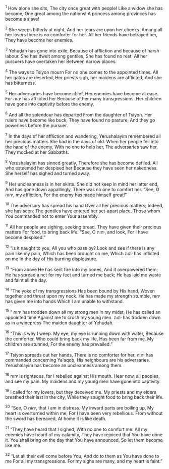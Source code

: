 <sup>1</sup> How alone she sits, The city once great with people! Like a widow she has become, One great among the nations! A princess among provinces has become a slave!

<sup>2</sup> She weeps bitterly at night, And her tears are upon her cheeks. Among all her lovers there is no comforter for her. All her friends have betrayed her, They have become her enemies.

<sup>3</sup> Yehuḏah has gone into exile, Because of affliction and because of harsh labour. She has dwelt among gentiles, She has found no rest. All her pursuers have overtaken her Between narrow places.

<sup>4</sup> The ways to Tsiyon mourn For no one comes to the appointed times. All her gates are deserted, Her priests sigh, her maidens are afflicted, And she has bitterness.

<sup>5</sup> Her adversaries have become chief, Her enemies have become at ease. For יהוה has afflicted her Because of her many transgressions. Her children have gone into captivity before the enemy.

<sup>6</sup> And all the splendour has departed From the daughter of Tsiyon. Her rulers have become like buck, They have found no pasture, And they go powerless before the pursuer.

<sup>7</sup> In the days of her affliction and wandering, Yerushalayim remembered all her precious matters She had in the days of old. When her people fell into the hand of the enemy, With no one to help her, The adversaries saw her, They mocked at her Sabbaths.

<sup>8</sup> Yerushalayim has sinned greatly, Therefore she has become defiled. All who esteemed her despised her Because they have seen her nakedness. She herself has sighed and turned away.

<sup>9</sup> Her uncleanness is in her skirts. She did not keep in mind her latter end, And has gone down appallingly, There was no one to comfort her. “See, O יהוה, my affliction, For the enemy has made himself great!”

<sup>10</sup> The adversary has spread his hand Over all her precious matters; Indeed, she has seen: The gentiles have entered her set-apart place, Those whom You commanded not to enter Your assembly.

<sup>11</sup> All her people are sighing, seeking bread. They have given their precious matters For food, to bring back life. “See, O יהוה, and look, For I have become despised.”

<sup>12</sup> “Is it naught to you, All you who pass by? Look and see if there is any pain like my pain, Which has been brought on me, Which יהוה has inflicted on me In the day of His burning displeasure.

<sup>13</sup> “From above He has sent fire into my bones, And it overpowered them; He has spread a net for my feet and turned me back; He has laid me waste and faint all the day.

<sup>14</sup> “The yoke of my transgressions Has been bound by His hand, Woven together and thrust upon my neck. He has made my strength stumble, יהוה has given me into hands Which I am unable to withstand.

<sup>15</sup> “ יהוה has trodden down all my strong men in my midst, He has called an appointed time Against me to crush my young men. יהוה has trodden down as in a winepress The maiden daughter of Yehuḏah.

<sup>16</sup> “This is why I weep. My eye, my eye is running down with water, Because the comforter, Who could bring back my life, Has been far from me. My children are stunned, For the enemy has prevailed.”

<sup>17</sup> Tsiyon spreads out her hands, There is no comforter for her. יהוה has commanded concerning Ya‛aqoḇ, His neighbours are his adversaries. Yerushalayim has become an uncleanness among them.

<sup>18</sup> יהוה is righteous, for I rebelled against His mouth. Hear now, all peoples, and see my pain. My maidens and my young men have gone into captivity.

<sup>19</sup> I called for my lovers, but they deceived me. My priests and my elders breathed their last in the city, While they sought food to bring back their life.

<sup>20</sup> “See, O יהוה, that I am in distress. My inward parts are boiling up, My heart is overturned within me, For I have been very rebellious. From without the sword has bereaved, At home it is like death.

<sup>21</sup> “They have heard that I sighed, With no one to comfort me. All my enemies have heard of my calamity, They have rejoiced that You have done it. You shall bring on the day that You have announced, So let them become like me.

<sup>22</sup> “Let all their evil come before You, And do to them as You have done to me For all my transgressions. For my sighs are many, and my heart is faint.”

